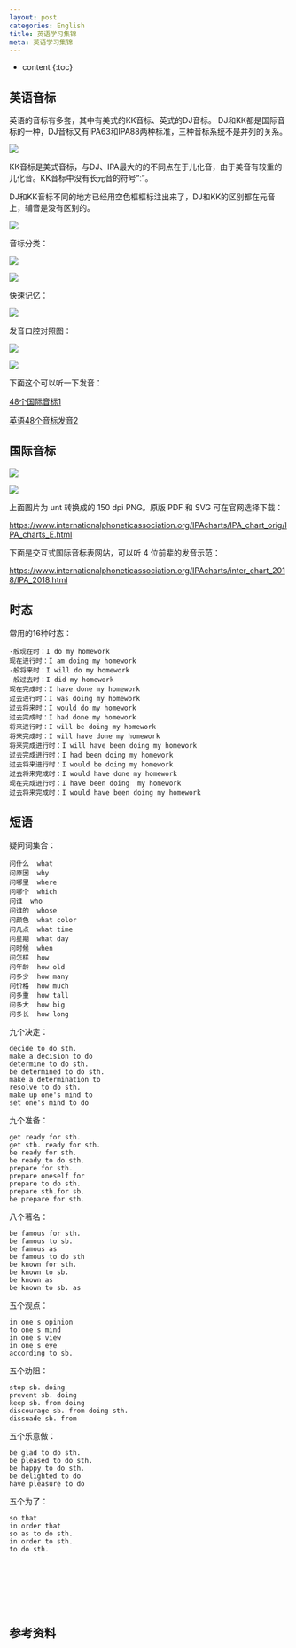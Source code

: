```yaml
---
layout: post
categories: English
title: 英语学习集锦
meta: 英语学习集锦
---
```

* content
{:toc}

## 英语音标

英语的音标有多套，其中有美式的KK音标、英式的DJ音标。
DJ和KK都是国际音标的一种，DJ音标又有IPA63和IPA88两种标准，三种音标系统不是并列的关系。

![]({{site.baseurl}}/images/20210617/20210617204420.png)

KK音标是美式音标，与DJ、IPA最大的的不同点在于儿化音，由于美音有较重的儿化音。KK音标中没有长元音的符号“ː”。

DJ和KK音标不同的地方已经用空色框框标注出来了，DJ和KK的区别都在元音上，辅音是没有区别的。

![]({{site.baseurl}}/images/20210617/20210617204425.png)

音标分类：

![]({{site.baseurl}}/images/20210617/20210617204430.png)

![]({{site.baseurl}}/images/20210617/20210617204435.jpg)

快速记忆：

![]({{site.baseurl}}/images/20210617/20210617204442.jpg)

发音口腔对照图：

![]({{site.baseurl}}/images/20210617/20210617204520.png)

![]({{site.baseurl}}/images/20210617/20210617204530.png)

下面这个可以听一下发音：

[48个国际音标1](https://mp.weixin.qq.com/s?__biz=MzIwODg4Mzc5OA==&mid=2247510410&idx=4&sn=ed69027becac452cc0b9df7acbc1e669&chksm=977eb0b3a00939a580b7d420eeb8a228251e758807796f580bcc7d3b685badb7db0b7ad0fd70&cur_album_id=2152428405210873863&scene=189#wechat_redirect)

[英语48个音标发音2](https://mp.weixin.qq.com/s?__biz=MzIwODg4Mzc5OA==&mid=2247520379&idx=4&sn=31dee032aeac0c72c81591448d13f9a4&chksm=977e8942a0090054f8d259d28ebe2708c311ff0baeee792e9a8c1405835ec7d6a7f2e7e159a3&cur_album_id=2152428405210873863&scene=189#wechat_redirect)

## 国际音标

![]({{site.baseurl}}/images/20210617/20210617204830.png)

![]({{site.baseurl}}/images/20210617/20210617204835.png)

上面图片为 unt 转换成的 150 dpi PNG。原版 PDF 和 SVG 可在官网选择下载：

<https://www.internationalphoneticassociation.org/IPAcharts/IPA_chart_orig/IPA_charts_E.html>

下面是交互式国际音标表网站，可以听 4 位前辈的发音示范：

<https://www.internationalphoneticassociation.org/IPAcharts/inter_chart_2018/IPA_2018.html>

## 时态
 
常用的16种时态：

    -般现在时：I do my homework
    现在进行时：I am doing my homework
    -般将来时：I will do my homework
    -般过去时：I did my homework
    现在完成时：I have done my homework
    过去进行时：I was doing my homework
    过去将来时：I would do my homework
    过去完成时：I had done my homework
    将来进行时：I will be doing my homework
    将来完成时：I will have done my homework
    将来完成进行时：I will have been doing my homework
    过去完成进行时：I had been doing my homework
    过去将来进行时：I would be doing my homework
    过去将来完成时：I would have done my homework
    现在完成进行时：I have been doing  my homework
    过去将来完成时：I would have been doing my homework
    
## 短语

疑问词集合：

    问什么  what
    问原因  why
    问哪里  where
    问哪个  which
    问谁  who
    问谁的  whose
    问颜色  what color
    问几点  what time
    问星期  what day
    问时候  when
    问怎样  how
    问年龄  how old
    问多少  how many
    问价格  how much
    问多重  how tall
    问多大  how big
    问多长  how long

九个决定：

    decide to do sth.
    make a decision to do
    determine to do sth.
    be determined to do sth.
    make a determination to
    resolve to do sth.
    make up one's mind to
    set one's mind to do

九个准备：

    get ready for sth.
    get sth. ready for sth.
    be ready for sth.
    be ready to do sth.
    prepare for sth.
    prepare oneself for
    prepare to do sth.
    prepare sth.for sb.
    be prepare for sth.
    
八个著名：

    be famous for sth.
    be famous to sb.
    be famous as
    be famous to do sth
    be known for sth.
    be known to sb.
    be known as
    be known to sb. as

五个观点：

    in one s opinion
    to one s mind
    in one s view
    in one s eye
    according to sb.

五个劝阻：

    stop sb. doing
    prevent sb. doing
    keep sb. from doing
    discourage sb. from doing sth.
    dissuade sb. from 

五个乐意做：

    be glad to do sth.
    be pleased to do sth.
    be happy to do sth.
    be delighted to do
    have pleasure to do

五个为了：

    so that
    in order that
    so as to do sth.
    in order to sth.
    to do sth.





<br/><br/><br/><br/><br/>
## 参考资料

